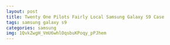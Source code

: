 ```yaml
---
layout: post
title: Twenty One Pilots Fairly Local Samsung Galaxy S9 Case
tags: samsung galaxy s9
categories: samsung
img: 1QvkZwgH_VmU6whlOqsbuKPoqy_pPJhem
---
```

